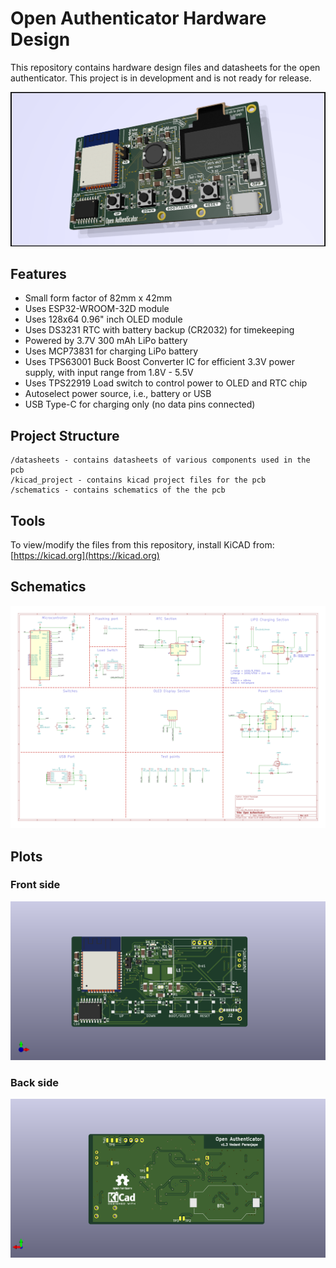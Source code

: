 # Open Authenticator Hardware Design

This repository contains hardware design files and datasheets for the open authenticator. This project is in development and is not ready for release.

![](assets/open_authenticator.png)
## Features

* Small form factor of 82mm x 42mm
* Uses ESP32-WROOM-32D module
* Uses 128x64 0.96" inch OLED module
* Uses DS3231 RTC with battery backup (CR2032) for timekeeping
* Powered by 3.7V 300 mAh LiPo battery
* Uses MCP73831 for charging LiPo battery
* Uses TPS63001 Buck Boost Converter IC for efficient 3.3V power supply, with input range from 1.8V - 5.5V
* Uses TPS22919 Load switch to control power to OLED and RTC chip
* Autoselect power source, i.e., battery or USB
* USB Type-C for charging only (no data pins connected)

## Project Structure

```
/datasheets - contains datasheets of various components used in the pcb
/kicad_project - contains kicad project files for the pcb
/schematics - contains schematics of the the pcb
```

## Tools

To view/modify the files from this repository, install KiCAD from: [https://kicad.org](https://kicad.org)

## Schematics

![](/assets/esp_2fa_board_design.svg)

## Plots

### Front side

![](assets/open_authenticator_front.png)

### Back side

![](assets/open_authenticator_back.png)

